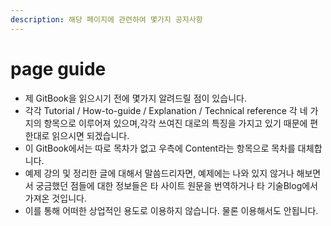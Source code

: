 ```yaml
---
description: 해당 페이지에 관련하여 몇가지 공지사항
---
```


# page guide

* 제 GitBook을 읽으시기 전에 몇가지 알려드릴 점이 있습니다.
* 각각 Tutorial / How-to-guide / Explanation / Technical reference 각 네 가지의 항목으로 이루어져                있으며,각각 쓰여진 대로의 특징을 가지고 있기 때문에 편한대로 읽으시면 되겠습니다.
* 이 GitBook에서는 따로 목차가 없고 우측에 Content라는 항목으로 목차를 대체합니다.
* 예제 강의 및 정리한 글에 대해서 말씀드리자면, 예제에는 나와 있지 않거나 해보면서 궁금했던 점들에 대한 정보들은 타 사이트 원문을 번역하거나 타 기술Blog에서 가져온 것입니다.
* 이를 통해 어떠한 상업적인 용도로 이용하지 않습니다. 물론 이용해서도 안됩니다.

